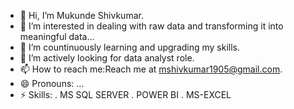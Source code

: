 - 👋 Hi, I’m Mukunde Shivkumar.
- 👀 I’m interested in dealing with raw data and transforming it into meaningful data...
- 🌱 I’m countinuously learning and upgrading my skills.
- 💞️ I’m actively looking for data analyst role.
- 📫 How to reach me:Reach me at mshivkumar1905@gmail.com.
- 😄 Pronouns: ...
- ⚡ Skills:
  . MS SQL SERVER
  . POWER BI
  . MS-EXCEL

<!---
mshivkumar1905/mshivkumar1905 is a ✨ special ✨ repository because its `README.md` (this file) appears on your GitHub profile.
You can click the Preview link to take a look at your changes.
--->
